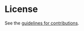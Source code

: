 # License

See the
[guidelines for contributions](https://github.com/lamps-wg/lamps-attestation-freshness/blob/main/CONTRIBUTING.md).
